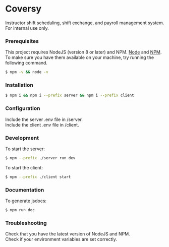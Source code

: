 # Coversy

Instructor shift scheduling, shift exchange, and payroll management system. For internal use only.

### Prerequisites

This project requires NodeJS (version 8 or later) and NPM.
[Node](http://nodejs.org/) and [NPM](https://npmjs.org/).
To make sure you have them available on your machine,
try running the following command.

```sh
$ npm -v && node -v
```

### Installation

```sh
$ npm i && npm i --prefix server && npm i --prefix client
```

### Configuration

Include the server .env file in /server. <br>
Include the client .env file in /client.

### Development

To start the server:

```sh
$ npm --prefix ./server run dev
```

To start the client:

```sh
$ npm --prefix ./client start
```

### Documentation

To generate jsdocs:

```sh
$ npm run doc
```

### Troubleshooting

Check that you have the latest version of NodeJS and NPM. <br>
Check if your environment variables are set correctly.

```

```
